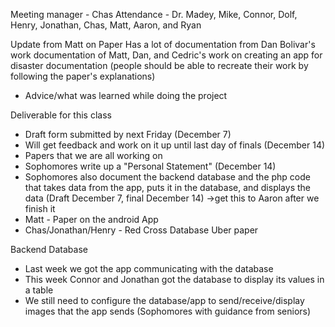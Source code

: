 Meeting manager - Chas
Attendance - Dr. Madey, Mike, Connor, Dolf, Henry, Jonathan, Chas, Matt, Aaron, and Ryan

Update from Matt on Paper
Has a lot of documentation from Dan Bolivar's work
documentation of Matt, Dan, and Cedric's work on creating an app for disaster documentation (people should be able to recreate their work by following the paper's explanations)
  * Advice/what was learned while doing the project

Deliverable for this class
  * Draft form submitted by next Friday (December 7)
  * Will get feedback and work on it up until last day of finals (December 14)
  * Papers that we are all working on
  * Sophomores write up a "Personal Statement" (December 14)
  * Sophomores also document the backend database and the php code that takes data from the app, puts it in the database, and displays the data (Draft December 7, final December 14) ->get this to Aaron after we finish it
  * Matt - Paper on the android App
  * Chas/Jonathan/Henry - Red Cross Database Uber paper

Backend Database
  * Last week we got the app communicating with the database
  * This week Connor and Jonathan got the database to display its values in a table
  * We still need to configure the database/app to send/receive/display images that the app sends (Sophomores with guidance from seniors)